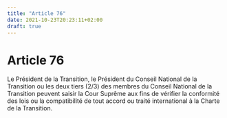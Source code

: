 ```yaml
---
title: "Article 76"
date: 2021-10-23T20:23:11+02:00
draft: true
---
```


# Article 76

Le Président de la Transition, le Président du Conseil National de la Transition ou les deux tiers (2/3) des membres du Conseil National de la Transition peuvent saisir la Cour Suprême aux fins de vérifier la conformité des lois ou la compatibilité de tout accord ou traité international à la Charte de la Transition.

